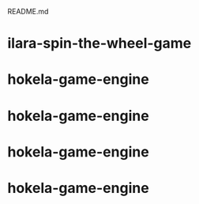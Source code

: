 README.md

# ilara-spin-the-wheel-game
# hokela-game-engine
# hokela-game-engine
# hokela-game-engine
# hokela-game-engine

